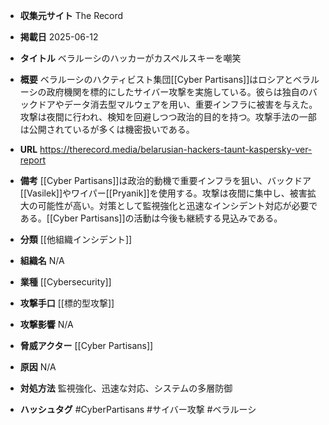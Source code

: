 - **収集元サイト**
The Record

- **掲載日**
2025-06-12

- **タイトル**
ベラルーシのハッカーがカスペルスキーを嘲笑

- **概要**
ベラルーシのハクティビスト集団[[Cyber Partisans]]はロシアとベラルーシの政府機関を標的にしたサイバー攻撃を実施している。彼らは独自のバックドアやデータ消去型マルウェアを用い、重要インフラに被害を与えた。攻撃は夜間に行われ、検知を回避しつつ政治的目的を持つ。攻撃手法の一部は公開されているが多くは機密扱いである。

- **URL**
https://therecord.media/belarusian-hackers-taunt-kaspersky-ver-report

- **備考**
[[Cyber Partisans]]は政治的動機で重要インフラを狙い、バックドア[[Vasilek]]やワイパー[[Pryanik]]を使用する。攻撃は夜間に集中し、被害拡大の可能性が高い。対策として監視強化と迅速なインシデント対応が必要である。[[Cyber Partisans]]の活動は今後も継続する見込みである。

- **分類**
[[他組織インシデント]]

- **組織名**
N/A

- **業種**
[[Cybersecurity]]

- **攻撃手口**
[[標的型攻撃]]

- **攻撃影響**
N/A

- **脅威アクター**
[[Cyber Partisans]]

- **原因**
N/A

- **対処方法**
監視強化、迅速な対応、システムの多層防御

- **ハッシュタグ**
#CyberPartisans #サイバー攻撃 #ベラルーシ
